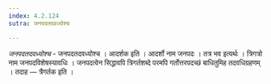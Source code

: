 ```yaml
---
index: 4.2.124
sutra: जनपदतदवध्योश्च

---
```

_जनपदतदवध्योश्च_ - जनपदतदवध्योश्च । आदर्शक इति । आदर्शो नाम जनपदः । तत्र भव इत्यर्थः । त्रिगत्रो नाम जनपदविशेषस्यावधिः । जनपदत्वेन सिद्धावपि त्रिगर्तशब्दे परमपि गर्तोत्तरपदच्छं बाधितुमिह तदवधिग्रहणम् । तदाह — त्रैगर्तक इति ।